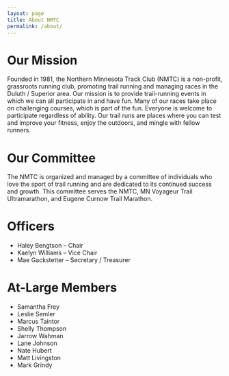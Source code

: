 ```yaml
---
layout: page
title: About NMTC
permalink: /about/
---
```

# Our Mission

Founded in 1981, the Northern Minnesota Track Club (NMTC) is a non-profit, grassroots running club, promoting trail running and managing races in the Duluth / Superior area. Our mission is to provide trail-running events in which we can all participate in and have fun. Many of our races take place on challenging courses, which is part of the fun. Everyone is welcome to participate regardless of ability. Our trail runs are places where you can test and improve your fitness, enjoy the outdoors, and mingle with fellow runners.

# Our Committee

The NMTC is organized and managed by a committee of individuals who love the sport of trail running and are dedicated to its continued success and growth. This committee serves the NMTC, MN Voyageur Trail Ultramarathon, and Eugene Curnow Trail Marathon.

# Officers

* Haley Bengtson – Chair
* Kaelyn Williams – Vice Chair
* Mae Gackstetter – Secretary / Treasurer

# At-Large Members

* Samantha Frey
* Leslie Semler
* Marcus Taintor
* Shelly Thompson
* Jarrow Wahman
* Lane Johnson
* Nate Hubert
* Matt Livingston
* Mark Grindy
